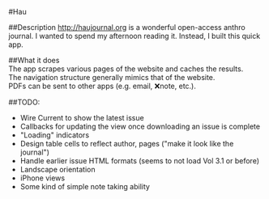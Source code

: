 #Hau

##Description
http://haujournal.org is a wonderful open-access anthro journal. I wanted to spend my afternoon reading it. Instead, I built this quick app.

##What it does  
The app scrapes various pages of the website and caches the results.  
The navigation structure generally mimics that of the website.  
PDFs can be sent to other apps (e.g. email, :x:note, etc.).

##TODO:  

- Wire Current to show the latest issue
- Callbacks for updating the view once downloading an issue is complete
- "Loading" indicators
- Design table cells to reflect author, pages ("make it look like the journal")
- Handle earlier issue HTML formats (seems to not load Vol 3.1 or before)
- Landscape orientation
- iPhone views
- Some kind of simple note taking ability


